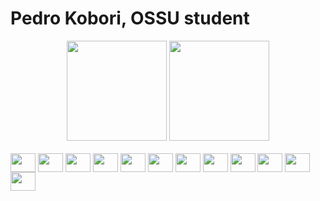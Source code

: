 # Pedro Kobori, OSSU student

<div align="center">
  <img height="160em" src="https://github-readme-stats.vercel.app/api?username=rokobo&show_icons=true&theme=tokyonight&include_all_commits=true&count_private=true"/>
  <img height="160em" src="https://github-readme-stats.vercel.app/api/top-langs/?username=rokobo&layout=compact&langs_count=20&theme=tokyonight"/>
</div>

<div style="display: inline_block"><br>
  <img align="center" height="30" width="40" src="https://github.com/rokobo/rokobo/logos/ruby.svg">
  <img align="center" height="30" width="40" src="https://github.com/rokobo/rokobo/logos/python.svg">
  <img align="center" height="30" width="40" src="https://github.com/rokobo/rokobo/logos/github.svg">
  <img align="center" height="30" width="40" src="https://github.com/rokobo/rokobo/logos/heroku.svg">
  <img align="center" height="30" width="40" src="https://github.com/rokobo/rokobo/logos/numpy.svg">
  <img align="center" height="30" width="40" src="https://github.com/rokobo/rokobo/logos/pandas.svg">
  <img align="center" height="30" width="40" src="https://github.com/rokobo/rokobo/logos/postgresql.svg">
  <img align="center" height="30" width="40" src="https://github.com/rokobo/rokobo/logos/vscode.svg">
  <img align="center" height="30" width="40" src="https://github.com/rokobo/rokobo/logos/sml.png">
  <img align="center" height="30" width="40" src="https://github.com/rokobo/rokobo/logos/racket.svg">
  <img align="center" height="30" width="40" src="https://github.com/rokobo/rokobo/logos/assembly.svg">
  <img align="center" height="30" width="40" src="https://github.com/rokobo/rokobo/logos/hack.svg">
</div>
  